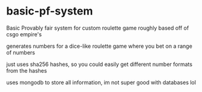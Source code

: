 # basic-pf-system
Basic Provably fair system for custom roulette game roughly based off of csgo empire's

generates numbers for a dice-like roulette game where you bet on a range of numbers

just uses sha256 hashes, so you could easily get different number formats from the hashes

uses mongodb to store all information, im not super good with databases lol
